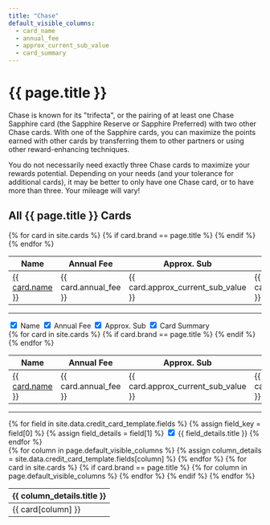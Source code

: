 ```yaml
---
title: "Chase"
default_visible_columns:
  - card_name
  - annual_fee
  - approx_current_sub_value
  - card_summary
---
```


<h1>{{ page.title }}</h1>

Chase is known for its "trifecta", or the pairing of at least one Chase Sapphire card (the Sapphire Reserve or Sapphire Preferred) with two other Chase cards. With one of the Sapphire cards, you can maximize the points earned with other cards by transferring them to other partners or using other reward-enhancing techniques.

You do not necessarily need exactly three Chase cards to maximize your rewards potential. Depending on your needs (and your tolerance for additional cards), it may be better to only have one Chase card, or to have more than three. Your mileage will vary!

## All {{ page.title }} Cards

<!-- Load the necessary styles and scripts for DataTables -->
<link rel="stylesheet" type="text/css" href="https://cdn.datatables.net/1.13.2/css/jquery.dataTables.css">
<script type="text/javascript" charset="utf8" src="https://code.jquery.com/jquery-3.6.3.min.js"></script>
<script type="text/javascript" charset="utf8" src="https://cdn.datatables.net/1.13.2/js/jquery.dataTables.js"></script>

<!-- DataTables Initialization -->
<script>
$(document).ready( function () {
    $('#{{ page.title }}_cards_table').DataTable({
      ordering: true
    });
} );
</script>

<table id="{{ page.title }}_cards_table">
  <thead>
    <tr>
      <th>Name</th>
      <th>Annual Fee</th>
      <th>Approx. Sub</th>
      <th>Card Summary</th>
    </tr>
  </thead>
  <tbody>
    {% for card in site.cards %}
      {% if card.brand == page.title %}
        <tr>
          <td><a href="{{ card.url }}">{{ card.name }}</a></td>
          <td>{{ card.annual_fee }}</td>
          <td>{{ card.approx_current_sub_value }}</td>
          <td>{{ card.card_summary }}</td>
        </tr>
      {% endif %}
    {% endfor %}
  </tbody>
</table>

---

<!-- Parameters Selection -->
<div>
    <label><input type="checkbox" class="column-toggler" data-column="0" checked> Name</label>
    <label><input type="checkbox" class="column-toggler" data-column="1" checked> Annual Fee</label>
    <label><input type="checkbox" class="column-toggler" data-column="2" checked> Approx. Sub</label>
    <label><input type="checkbox" class="column-toggler" data-column="3" checked> Card Summary</label>
    <!-- Add more checkboxes for other parameters -->
</div>

<table id="{{ page.title }}_cards_table_2">
    <thead>
        <tr>
            <th>Name</th>
            <th>Annual Fee</th>
            <th>Approx. Sub</th>
            <th>Card Summary</th>
        </tr>
    </thead>
    <tbody>
        {% for card in site.cards %}
        {% if card.brand == page.title %}
        <tr>
            <td><a href="{{ card.url }}">{{ card.name }}</a></td>
            <td>{{ card.annual_fee }}</td>
            <td>{{ card.approx_current_sub_value }}</td>
            <td>{{ card.card_summary }}</td>
        </tr>
        {% endif %}
        {% endfor %}
    </tbody>
</table>

<script>
$(document).ready(function() {
    let dataTable = $('#{{ page.title }}_cards_table_2').DataTable();

    $('.column-toggler').change(function() {
        let columnIdx = $(this).data('column');
        let column = dataTable.column(columnIdx);
        column.visible(!column.visible());
    });
});
</script>

---

<!-- Parameters Selection -->
<div>
  {% for field in site.data.credit_card_template.fields %}
  {% assign field_key = field[0] %}
  {% assign field_details = field[1] %}
  <label>
    <input type="checkbox" class="column-toggler" data-column="{{ field_key }}" data-title="{{ field_details.title }}" {% if page.default_visible_columns contains field_key %} checked {% endif %}>
    {{ field_details.title }}
  </label>
  {% endfor %}
</div>

<!-- Table Generation -->
<table id="{{ page.title }}_cards_table_3">
  <thead>
    <tr>
      {% for column in page.default_visible_columns %}
      {% assign column_details = site.data.credit_card_template.fields[column] %}
      <th data-key="{{ column }}">{{ column_details.title }}</th>
      {% endfor %}
    </tr>
  </thead>
  <tbody>
    {% for card in site.cards %}
      {% if card.brand == page.title %}
      <tr>
        {% for column in page.default_visible_columns %}
        <td>{{ card[column] }}</td>
        {% endfor %}
      </tr>
      {% endif %}
    {% endfor %}
  </tbody>
</table>

<script>
$(document).ready(function() {
    let dataTable = $('#{{ page.title }}_cards_table_3').DataTable();

    $('.column-toggler').change(function() {
        let title = $(this).data('title');
        let columnKey = $(this).data('column');
        let columnIdx = $(`#{{ page.title }}_cards_table_3 th[data-key="${columnKey}"]`).index();

        // If the column is already present, toggle its visibility
        if (columnIdx > -1) {
            let column = dataTable.column(columnIdx);
            column.visible(!column.visible());
        } 
        // If the column isn't present in the table, dynamically add it
        else {
            // Fetch data and create a new column
            // (This might need a more sophisticated approach depending on how your data is structured)
            let columnData = [];
            $("tbody tr", '#{{ page.title }}_cards_table_3').each(function() {
                let rowData = $(this).data(columnKey); // assuming your rows have data-* attributes matching columns
                columnData.push(rowData || '-'); // If data doesn't exist, push a placeholder like '-'
            });

            dataTable.column.add({
                data: columnData,
                title: title
            }).draw();

            // You might need to ensure the new column is placed in the correct order
        }
    });
});
</script>
